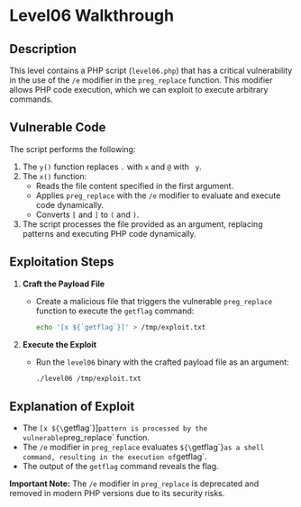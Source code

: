 
# Level06 Walkthrough

## Description
This level contains a PHP script (`level06.php`) that has a critical vulnerability in the use of the `/e` modifier in the `preg_replace` function. This modifier allows PHP code execution, which we can exploit to execute arbitrary commands.

## Vulnerable Code
The script performs the following:
1. The `y()` function replaces `.` with ` x ` and `@` with ` y`.
2. The `x()` function:
   - Reads the file content specified in the first argument.
   - Applies `preg_replace` with the `/e` modifier to evaluate and execute code dynamically.
   - Converts `[` and `]` to `(` and `)`.
3. The script processes the file provided as an argument, replacing patterns and executing PHP code dynamically.

## Exploitation Steps
1. **Craft the Payload File**
   - Create a malicious file that triggers the vulnerable `preg_replace` function to execute the `getflag` command:
     ```bash
     echo '[x ${`getflag`}]' > /tmp/exploit.txt
     ```

2. **Execute the Exploit**
   - Run the `level06` binary with the crafted payload file as an argument:
     ```bash
     ./level06 /tmp/exploit.txt
     ```

## Explanation of Exploit
- The `[x ${\`getflag\`}]` pattern is processed by the vulnerable `preg_replace` function.
- The `/e` modifier in `preg_replace` evaluates `${\`getflag\`}` as a shell command, resulting in the execution of `getflag`.
- The output of the `getflag` command reveals the flag.

**Important Note:** The `/e` modifier in `preg_replace` is deprecated and removed in modern PHP versions due to its security risks.

